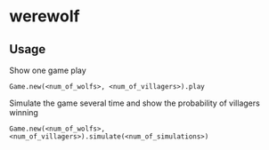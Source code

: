 # werewolf

## Usage
Show one game play
```
Game.new(<num_of_wolfs>, <num_of_villagers>).play
```
Simulate the game several time and show the probability of villagers winning
```
Game.new(<num_of_wolfs>, <num_of_villagers>).simulate(<num_of_simulations>)
